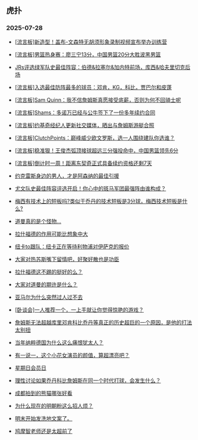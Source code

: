 ## 虎扑 
### 2025-07-28

+ [[流言板]新造型！盖布-文森特无胡须形象录制视频宣布举办训练营](https://bbs.hupu.com/633989267.html)

+ [[流言板]男篮热身赛：廖三宁13分，中国男篮20分大胜波黑男篮](https://bbs.hupu.com/633990587.html)

+ [JRs评选绿军队史最佳阵容：伯德&amp;拉塞尔&amp;加内特前场，库西&amp;哈夫里切克后场](https://bbs.hupu.com/633987672.html)

+ [[流言板]入选最佳防阵最多的球员：邓肯，KG，科比，贾巴尔和皮蓬](https://bbs.hupu.com/633988696.html)

+ [[流言板]Sam Quinn：我不信詹姆斯真愿接受底薪，否则为何不回骑士呢](https://bbs.hupu.com/633988390.html)

+ [[流言板]Shams：多诺万已经与公牛签下了一份多年续约合同](https://bbs.hupu.com/633992821.html)

+ [[流言板]约基奇经纪人更新社交媒体，晒出与詹姆斯游艇合照](https://bbs.hupu.com/633987923.html)

+ [[流言板]ClutchPoints：巅峰威少欧文罗斯，选一人围绕建队你选谁？](https://bbs.hupu.com/633990886.html)

+ [[流言板]稳准狠！王俊杰弧顶接球超远三分强投命中，中国男篮领先6分](https://bbs.hupu.com/633988597.html)

+ [[流言板]倒计时一周！距离东契奇正式具备续约资格还剩7天](https://bbs.hupu.com/633985604.html)

+ [约克雷斯身边的男人，才是阿森纳的最佳引援](https://bbs.hupu.com/633982285.html)

+ [尤文队史最佳阵容评选开启！你心中的斑马军团最强阵由谁构成？](https://bbs.hupu.com/633982553.html)

+ [梅西有技术上的短板吗?类似于乔丹的技术短板是3分球，梅西技术短板是什么?](https://bbs.hupu.com/633982357.html)

+ [道曼真的是个怪物…](https://bbs.hupu.com/633990299.html)

+ [拉什福德的作用可能比想象中大](https://bbs.hupu.com/633987971.html)

+ [纽卡to跟队：纽卡正在等待利物浦对伊萨克的报价](https://bbs.hupu.com/633983056.html)

+ [大家对热苏斯嘴下留情吧，好聚好散也是功臣](https://bbs.hupu.com/633979414.html)

+ [拉什福德这不踢的挺好的么？](https://bbs.hupu.com/633988861.html)

+ [大家对道曼的期许是什么？](https://bbs.hupu.com/633990878.html)

+ [亚马尔为什么突然过人过不去](https://bbs.hupu.com/633986743.html)

+ [[卧谈会]一人推荐一个，一上手就让你觉得惊艳的游戏？](https://bbs.hupu.com/633989798.html)

+ [詹姆斯无法超越库里邓肯科比乔丹等真正的历史超巨的一个原因，是他的打法太别扭](https://bbs.hupu.com/633986264.html)

+ [当年纳粹德国为什么这么痛恨犹太人？](https://bbs.hupu.com/633989779.html)

+ [有一说一，这个小花女演员的颜值，算超漂亮吧？](https://bbs.hupu.com/633986267.html)

+ [星期日会员日](https://bbs.hupu.com/633988894.html)

+ [理性讨论如果乔丹科比詹姆斯在同一个时代打球，会发生什么？](https://bbs.hupu.com/633990739.html)

+ [成都拍到的熊猫哪张好看](https://bbs.hupu.com/633991698.html)

+ [为什么现在的明朝粉这么招人烦？](https://bbs.hupu.com/633986757.html)

+ [明末开始发洗地文案了。](https://bbs.hupu.com/633988779.html)

+ [鸠摩智老师还是太超前了](https://bbs.hupu.com/633991979.html)

